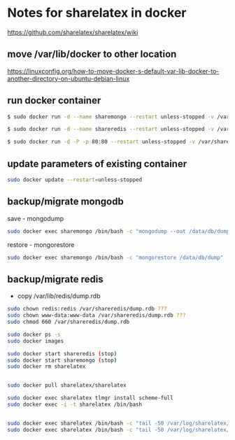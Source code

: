 # Notes for sharelatex in docker
https://github.com/sharelatex/sharelatex/wiki

## move /var/lib/docker to other location
https://linuxconfig.org/how-to-move-docker-s-default-var-lib-docker-to-another-directory-on-ubuntu-debian-linux

## run docker container
```bash
$ sudo docker run -d --name sharemongo --restart unless-stopped -v /var/sharemongo:/data/db mongo:latest (:2.6 - old sharelatex)

$ sudo docker run -d --name shareredis --restart unless-stopped -v /var/shareredis:/var/lib/redis redis:latest

$ sudo docker run -d -P -p 80:80 --restart unless-stopped -v /var/sharelatex:/var/lib/sharelatex  --env SHARELATEX_MONGO_URL=mongodb://mongo/sharelatex --env SHARELATEX_REDIS_HOST=redis --link sharemongo:mongo --link shareredis:redis --name sharelatex sharelatex/sharelatex
```

## update parameters of existing container
```bash
sudo docker update --restart=unless-stopped
```

## backup/migrate mongodb
save - mongodump
```bash
sudo docker exec sharemongo /bin/bash -c "mongodump --out /data/db/dump_new"
```
restore - mongorestore
```bash
sudo docker exec sharemongo /bin/bash -c "mongorestore /data/db/dump"
```

## backup/migrate redis
- copy /var/lib/redis/dump.rdb
```bash
sudo chown redis:redis /var/shareredis/dump.rdb ???
sudo chown www-data:www-data /var/shareredis/dump.rdb ???
sudo chmod 660 /var/shareredis/dump.rdb 
```


```bash
sudo docker ps -s
sudo docker images

sudo docker start shareredis (stop)
sudo docker start sharemongo (stop)
sudo docker rm sharelatex


sudo docker pull sharelatex/sharelatex

sudo docker exec sharelatex tlmgr install scheme-full
sudo docker exec -i -t sharelatex /bin/bash


sudo docker exec sharelatex /bin/bash -c "tail -50 /var/log/sharelatex/document-updater.log"
sudo docker exec sharelatex /bin/bash -c "tail -50 /var/log/sharelatex/clsi.log"
```

